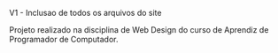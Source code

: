 V1 - Inclusao de todos os arquivos do site

Projeto realizado na disciplina de Web Design do curso de Aprendiz de Programador de Computador.
